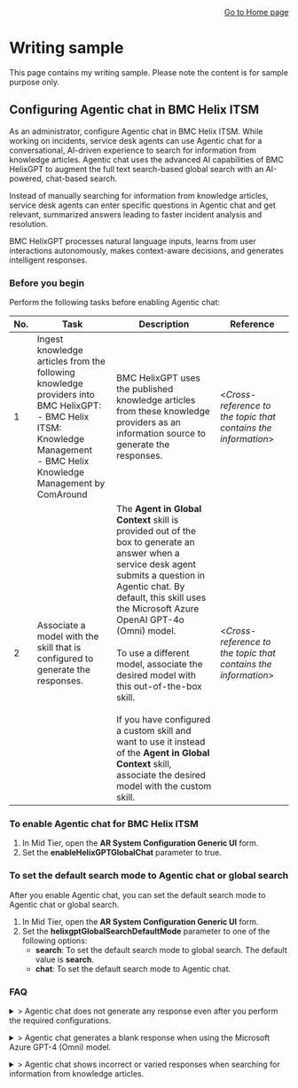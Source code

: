 <div style="text-align: right">
<a href="https://rkaruvath.github.io/WorkSamples/index.html">Go to Home page</a>
</div>
 
# Writing sample
This page contains my writing sample. Please note the content is for sample purpose only.

## Configuring Agentic chat in BMC Helix ITSM

As an administrator, configure Agentic chat in BMC Helix ITSM. While working on incidents, service desk agents can use Agentic chat for a conversational, AI-driven experience to search for information from knowledge articles. Agentic chat uses the advanced AI capabilities of BMC HelixGPT to augment the full text search-based global search with an AI-powered, chat-based search.

Instead of manually searching for information from knowledge articles, service desk agents can enter specific questions in Agentic chat and get relevant, summarized answers leading to faster incident analysis and resolution.

BMC HelixGPT processes natural language inputs, learns from user interactions autonomously, makes context-aware decisions, and generates intelligent responses.

### Before you begin
Perform the following tasks before enabling Agentic chat:

|No.|Task|Description|Reference|
|---|---|---|---|
|1|Ingest knowledge articles from the following knowledge providers into BMC HelixGPT: <br> - BMC Helix ITSM: Knowledge Management<br> - BMC Helix Knowledge Management by ComAround|BMC HelixGPT uses the published knowledge articles from these knowledge providers as an information source to generate the responses.|<*Cross-reference to the topic that contains the information*>|
|2|Associate a model with the skill that is configured to generate the responses.|The **Agent in Global Context** skill is provided out of the box to generate an answer when a service desk agent submits a question in Agentic chat. By default, this skill uses the Microsoft Azure OpenAI GPT-4o (Omni) model.<br><br>To use a different model, associate the desired model with this out-of-the-box skill.<br><br>If you have configured a custom skill and want to use it instead of the **Agent in Global Context** skill, associate the desired model with the custom skill.|<*Cross-reference to the topic that contains the information*>|

### To enable Agentic chat for BMC Helix ITSM
1. In Mid Tier, open the **AR System Configuration Generic UI** form.
2. Set the **enableHelixGPTGlobalChat** parameter to true.

### To set the default search mode to Agentic chat or global search 
After you enable Agentic chat, you can set the default search mode to Agentic chat or global search.

1. In Mid Tier, open the **AR System Configuration Generic UI** form.
2. Set the **helixgptGlobalSearchDefaultMode** parameter to one of the following options:
   * **search**: To set the default search mode to global search. The default value is **search**.
   * **chat**: To set the default search mode to Agentic chat.

### FAQ
<details>
  <summary>> Agentic chat does not generate any response even after you perform the required configurations.</summary>
<p>
  Possible reasons:</p>
<p>
  * A relevant published knowledge article does not exist in the knowledge repository referenced by BMC HelixGPT.</p>
<p>
  *	A relevant published knowledge article exists, but the logged-in user is not entitled to view the knowledge article.</p>
</details>
<p></p>
<details>
  <summary>> Agentic chat generates a blank response when using the Microsoft Azure GPT-4 (Omni) model.</summary>
 <p>
 The token per minute (TPM) rate limit configured for the Microsoft Azure GPT-4 (Omni) model might be reached.</p>
</details>
<p></p>
<details>
  <summary>> Agentic chat shows incorrect or varied responses when searching for information from knowledge articles.</summary>
<p>  
  Possible reasons:</p>
<p>
  * Response generation depends on many factors such as accuracy of the knowledge articles, model, and prompt configuration. Therefore, the generated responses might vary.</p>
<p>
  * BMC HelixGPT does not use information present in the attached documents of the knowledge articles for generating responses. Therefore, if the information is present in an attached document of a knowledge article, the generated response does not contain the information.</p>
</details>
